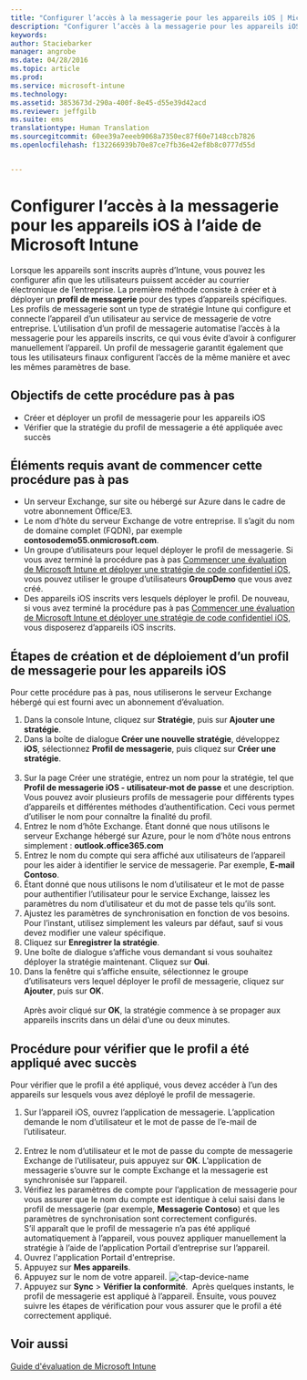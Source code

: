 ```yaml
---
title: "Configurer l’accès à la messagerie pour les appareils iOS | Microsoft Intune"
description: "Configurer l’accès à la messagerie pour les appareils iOS à l’aide d’Intune"
keywords: 
author: Staciebarker
manager: angrobe
ms.date: 04/28/2016
ms.topic: article
ms.prod: 
ms.service: microsoft-intune
ms.technology: 
ms.assetid: 3853673d-290a-400f-8e45-d55e39d42acd
ms.reviewer: jeffgilb
ms.suite: ems
translationtype: Human Translation
ms.sourcegitcommit: 60ee39a7eeeb9068a7350ec87f60e7148ccb7826
ms.openlocfilehash: f132266939b70e87ce7fb36e42ef8b8c0777d55d


---
```


# Configurer l’accès à la messagerie pour les appareils iOS à l’aide de Microsoft Intune
Lorsque les appareils sont inscrits auprès d’Intune, vous pouvez les configurer afin que les utilisateurs puissent accéder au courrier électronique de l’entreprise. La première méthode consiste à créer et à déployer un **profil de messagerie** pour des types d’appareils spécifiques. Les profils de messagerie sont un type de stratégie Intune qui configure et connecte l’appareil d’un utilisateur au service de messagerie de votre entreprise.
L’utilisation d’un profil de messagerie automatise l’accès à la messagerie pour les appareils inscrits, ce qui vous évite d’avoir à configurer manuellement l’appareil. Un profil de messagerie garantit également que tous les utilisateurs finaux configurent l’accès de la même manière et avec les mêmes paramètres de base.

## Objectifs de cette procédure pas à pas

- Créer et déployer un profil de messagerie pour les appareils iOS
- Vérifier que la stratégie du profil de messagerie a été appliquée avec succès

## Éléments requis avant de commencer cette procédure pas à pas

- Un serveur Exchange, sur site ou hébergé sur Azure dans le cadre de votre abonnement Office/E3.
- Le nom d’hôte du serveur Exchange de votre entreprise. Il s’agit du nom de domaine complet (FQDN), par exemple **contosodemo55.onmicrosoft.com**.
- Un groupe d’utilisateurs pour lequel déployer le profil de messagerie. Si vous avez terminé la procédure pas à pas [Commencer une évaluation de Microsoft Intune et déployer une stratégie de code confidentiel iOS](start-a-microsoft-intune-trial-and-deploy-ios-pin-policy.md), vous pouvez utiliser le groupe d’utilisateurs **GroupDemo** que vous avez créé.
- Des appareils iOS inscrits vers lesquels déployer le profil. De nouveau, si vous avez terminé la procédure pas à pas [Commencer une évaluation de Microsoft Intune et déployer une stratégie de code confidentiel iOS](start-a-microsoft-intune-trial-and-deploy-ios-pin-policy.md), vous disposerez d’appareils iOS inscrits.

## Étapes de création et de déploiement d’un profil de messagerie pour les appareils iOS

Pour cette procédure pas à pas, nous utiliserons le serveur Exchange hébergé qui est fourni avec un abonnement d’évaluation.
1. Dans la console Intune, cliquez sur **Stratégie**, puis sur **Ajouter une stratégie**.
![<add-policy>](./media/Email-Walkthrough/Email-Walkthrough-1.png)
2. Dans la boîte de dialogue **Créer une nouvelle stratégie**, développez **iOS**, sélectionnez **Profil de messagerie**, puis cliquez sur **Créer une stratégie**.  
![<ios-email-profile-policy>](./media/Email-Walkthrough/Email-Walkthrough-2.png)
3. Sur la page Créer une stratégie, entrez un nom pour la stratégie, tel que **Profil de messagerie iOS - utilisateur-mot de passe** et une description. Vous pouvez avoir plusieurs profils de messagerie pour différents types d’appareils et différentes méthodes d’authentification. Ceci vous permet d’utiliser le nom pour connaître la finalité du profil.
4. Entrez le nom d’hôte Exchange. Étant donné que nous utilisons le serveur Exchange hébergé sur Azure, pour le nom d’hôte nous entrons simplement : **outlook.office365.com**
![<add-exchange-host-name>](./media/Email-Walkthrough/Email-Walkthrough-3.png)
5. Entrez le nom du compte qui sera affiché aux utilisateurs de l’appareil pour les aider à identifier le service de messagerie. Par exemple, **E-mail Contoso**.
6. Étant donné que nous utilisons le nom d’utilisateur et le mot de passe pour authentifier l’utilisateur pour le service Exchange, laissez les paramètres du nom d’utilisateur et du mot de passe tels qu’ils sont.
7. Ajustez les paramètres de synchronisation en fonction de vos besoins. Pour l’instant, utilisez simplement les valeurs par défaut, sauf si vous devez modifier une valeur spécifique.  
8. Cliquez sur **Enregistrer la stratégie**.
9. Une boîte de dialogue s’affiche vous demandant si vous souhaitez déployer la stratégie maintenant. Cliquez sur **Oui**.
![<deploy-policy-now-dialog>](./media/Email-Walkthrough/Email-Walkthrough-4.png)
10. Dans la fenêtre qui s’affiche ensuite, sélectionnez le groupe d’utilisateurs vers lequel déployer le profil de messagerie, cliquez sur **Ajouter**, puis sur **OK**.  
![<finish-add-policy>](./media/Email-Walkthrough/Email-Walkthrough-5.png)  
Après avoir cliqué sur **OK**, la stratégie commence à se propager aux appareils inscrits dans un délai d’une ou deux minutes.

## Procédure pour vérifier que le profil a été appliqué avec succès

Pour vérifier que le profil a été appliqué, vous devez accéder à l’un des appareils sur lesquels vous avez déployé le profil de messagerie.
1. Sur l’appareil iOS, ouvrez l’application de messagerie.
L’application demande le nom d’utilisateur et le mot de passe de l’e-mail de l’utilisateur.  
![<verify-policy-add-password>](./media/Email-Walkthrough/Email-Walkthrough-6.png)
2. Entrez le nom d’utilisateur et le mot de passe du compte de messagerie Exchange de l’utilisateur, puis appuyez sur **OK**.
 L’application de messagerie s’ouvre sur le compte Exchange et la messagerie est synchronisée sur l’appareil.
![<exchange-account-opens>](./media/Email-Walkthrough/Email-Walkthrough-7.png)
3. Vérifiez les paramètres de compte pour l’application de messagerie pour vous assurer que le nom du compte est identique à celui saisi dans le profil de messagerie (par exemple, **Messagerie Contoso**) et que les paramètres de synchronisation sont correctement configurés.
![<check-account-settings>](./media/Email-Walkthrough/Email-Walkthrough-8.png)
![<check-email-account-name>](./media/Email-Walkthrough/Email-Walkthrough-9.png)  
  S’il apparaît que le profil de messagerie n’a pas été appliqué automatiquement à l’appareil, vous pouvez appliquer manuellement la stratégie à l’aide de l’application Portail d’entreprise sur l’appareil.
1. Ouvrez l'application Portail d'entreprise.
2. Appuyez sur **Mes appareils**.
3. Appuyez sur le nom de votre appareil.
![<tap-device-name](./media/Email-Walkthrough/Email-Walkthrough-10.png)
4. Appuyez sur **Sync** > **Vérifier la conformité**.
![<tap-sync-check-device>](./media/Email-Walkthrough/Email-Walkthrough-11.png) Après quelques instants, le profil de messagerie est appliqué à l’appareil. Ensuite, vous pouvez suivre les étapes de vérification pour vous assurer que le profil a été correctement appliqué.

## Voir aussi
[Guide d'évaluation de Microsoft Intune](get-started-with-a-30-day-trial-of-microsoft-intune.md)



<!--HONumber=Jul16_HO4-->


